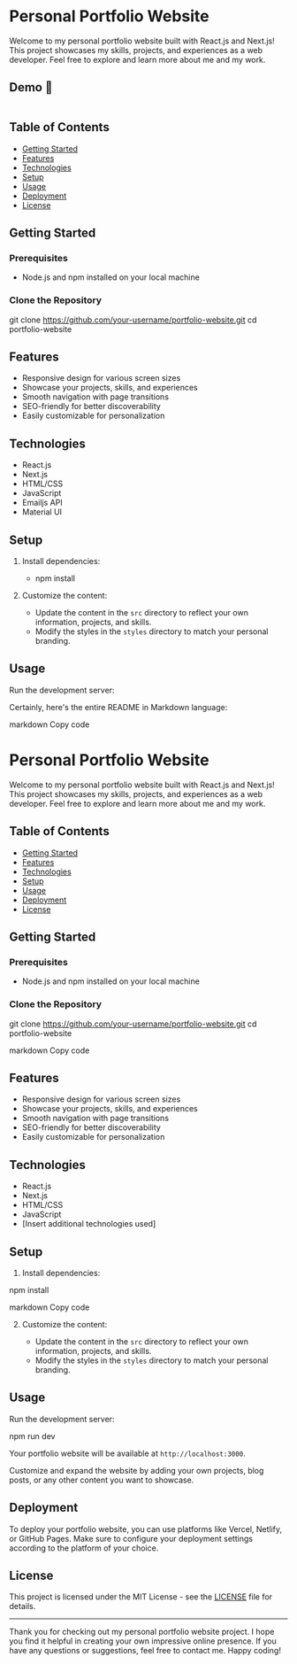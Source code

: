 # Personal Portfolio Website

Welcome to my personal portfolio website built with React.js and Next.js! This project showcases my skills, projects, and experiences as a web developer. Feel free to explore and learn more about me and my work.

## Demo :movie_camera:

![]()

## Table of Contents

- [Getting Started](#getting-started)
- [Features](#features)
- [Technologies](#technologies)
- [Setup](#setup)
- [Usage](#usage)
- [Deployment](#deployment)
- [License](#license)

## Getting Started

### Prerequisites

- Node.js and npm installed on your local machine

### Clone the Repository
git clone https://github.com/your-username/portfolio-website.git
cd portfolio-website

## Features

- Responsive design for various screen sizes
- Showcase your projects, skills, and experiences
- Smooth navigation with page transitions
- SEO-friendly for better discoverability
- Easily customizable for personalization

## Technologies

- React.js
- Next.js
- HTML/CSS
- JavaScript
- Emailjs API
- Material UI

## Setup

1. Install dependencies:
   - npm install
2. Customize the content:

   - Update the content in the `src` directory to reflect your own information, projects, and skills.
   - Modify the styles in the `styles` directory to match your personal branding.

## Usage

Run the development server:

Certainly, here's the entire README in Markdown language:

markdown
Copy code
# Personal Portfolio Website

Welcome to my personal portfolio website built with React.js and Next.js! This project showcases my skills, projects, and experiences as a web developer. Feel free to explore and learn more about me and my work.

## Table of Contents

- [Getting Started](#getting-started)
- [Features](#features)
- [Technologies](#technologies)
- [Setup](#setup)
- [Usage](#usage)
- [Deployment](#deployment)
- [License](#license)

## Getting Started

### Prerequisites

- Node.js and npm installed on your local machine

### Clone the Repository

git clone https://github.com/your-username/portfolio-website.git
cd portfolio-website

markdown
Copy code

## Features

- Responsive design for various screen sizes
- Showcase your projects, skills, and experiences
- Smooth navigation with page transitions
- SEO-friendly for better discoverability
- Easily customizable for personalization

## Technologies

- React.js
- Next.js
- HTML/CSS
- JavaScript
- [Insert additional technologies used]

## Setup

1. Install dependencies:

npm install

markdown
Copy code

2. Customize the content:

   - Update the content in the `src` directory to reflect your own information, projects, and skills.
   - Modify the styles in the `styles` directory to match your personal branding.

## Usage

Run the development server:

npm run dev

Your portfolio website will be available at `http://localhost:3000`.

Customize and expand the website by adding your own projects, blog posts, or any other content you want to showcase.

## Deployment

To deploy your portfolio website, you can use platforms like Vercel, Netlify, or GitHub Pages. Make sure to configure your deployment settings according to the platform of your choice.

## License

This project is licensed under the MIT License - see the [LICENSE](LICENSE) file for details.

---

Thank you for checking out my personal portfolio website project. I hope you find it helpful in creating your own impressive online presence. If you have any questions or suggestions, feel free to contact me. Happy coding!


